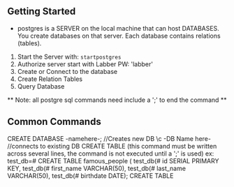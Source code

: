 ## Getting Started
* postgres is a SERVER on the local machine that can host DATABASES. You create databases on that server. Each database contains relations (tables). 
1. Start the Server with: ```startpostgres```
2. Authorize server start with Labber PW: 'labber'
3. Create or Connect to the database
4. Create Relation Tables
5. Query Database

** Note: all postgre sql commands need include a ';' to end the command **

## Common Commands
CREATE DATABASE -namehere-; //Creates new DB
\c -DB Name here- //connects to existing DB
CREATE TABLE (this command must be written across several lines, the command is not executed until a ';' is used) ex:
  test_db=# CREATE TABLE famous_people (
  test_db(# id SERIAL PRIMARY KEY,
  test_db(# first_name VARCHAR(50),
  test_db(# last_name VARCHAR(50),
  test_db(# birthdate DATE);
  CREATE TABLE